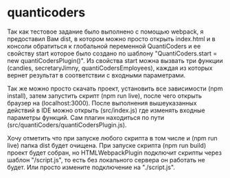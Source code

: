 # quanticoders
Так как тестовое задание было выполнено с помощью webpack, я предоставил Вам dist, в котором можно просто открыть index.html и в консоли обратиться к
глобальной переменной QuantiCoders и ее свойству start которое было создано по шаблону "QuantiCoders.start = new quantiCodersPlugin()".
Из свойства start можна вызвать три функции (сandies, secretaryJimny, quantiCodersEmployees), каждая из которых вернет результат в соответствии с входными параметрами.

Так же можно просто скачать проект, установить все зависимости (npm install), затем запустить скрипт (npm run live), после чего открыть браузер на (localhost:3000).
После выполнения вышеуказанных действий в IDE можно открыть (src/index.js) где изменять входные параметры функций.
Сам плагин находиться по пути (src/quantiCoders/quantiCodersPlugin.js).

Хочу отметить что при запуске любого скрипта в том числе и (npm run live) папка dist будет очищена.
При запуске скрипта (npm run build) проект будет собран, но HTMLWebpackPlugin подключит скрипты через шаблон "/script.js", то есть без локального сервера он работать не будет. 
Или просто измените подключение на "./script.js".
